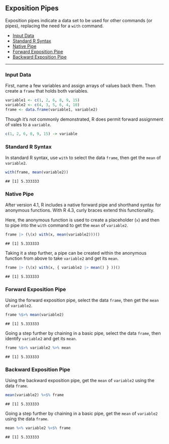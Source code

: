 
## Exposition Pipes

Exposition pipes indicate a data set to be used for other commands (or
pipes), replacing the need for a `with` command.

- [Input Data](#input-data)
- [Standard R Syntax](#standard-r-syntax)
- [Native Pipe](#native-pipe)
- [Forward Exposition Pipe](#forward-exposition-pipe)
- [Backward Exposition Pipe](#backward-exposition-pipe)

------------------------------------------------------------------------

### Input Data

First, name a few variables and assign arrays of values back them. Then
create a `frame` that holds both variables.

``` r
variable1 <- c(1, 2, 6, 8, 9, 15)
variable2 <- c(4, 3, 5, 6, 4, 10)
frame <- data.frame(variable1, variable2)
```

Though it’s not commonly demonstrated, R does permit forward assignment
of vales to a `variable`.

``` r
c(1, 2, 6, 8, 9, 15) -> variable
```

### Standard R Syntax

In standard R syntax, use `with` to select the data `frame`, then get
the `mean` of `variable2`.

``` r
with(frame, mean(variable2))
```

    ## [1] 5.333333

### Native Pipe

After version 4.1, R includes a native forward pipe and shorthand syntax
for anonymous functions. With R 4.3, curly braces extend this
functionality.

Here, the anonymous function is used to create a placeholder (`x`) and
then to pipe into the `with` command to get the `mean` of `variable2`.

``` r
frame |> (\(x) with(x, mean(variable2)))()
```

    ## [1] 5.333333

Taking it a step further, a pipe can be created within the anonymous
function from above to take `variable2` and get its `mean`.

``` r
frame |> (\(x) with(x, { variable2 |> mean() } ))()
```

    ## [1] 5.333333

### Forward Exposition Pipe

Using the forward exposition pipe, select the data `frame`, then get the
`mean` of `variable2`.

``` r
frame %$>% mean(variable2)
```

    ## [1] 5.333333

Going a step further by chaining in a basic pipe, select the data
`frame`, then identify `variable2` and get its `mean`.

``` r
frame %$>% variable2 %>% mean
```

    ## [1] 5.333333

### Backward Exposition Pipe

Using the backward exposition pipe, get the `mean` of `variable2` using
the data `frame`.

``` r
mean(variable2) %<$% frame
```

    ## [1] 5.333333

Going a step further by chaining in a basic pipe, get the `mean` of
`variable2` using the data `frame`.

``` r
mean %<% variable2 %<$% frame
```

    ## [1] 5.333333
